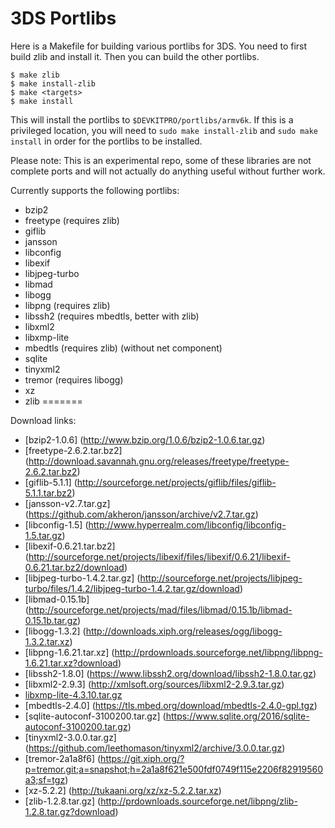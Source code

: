 3DS Portlibs
============

Here is a Makefile for building various portlibs for 3DS. You need to first
build zlib and install it. Then you can build the other portlibs.

    $ make zlib
    $ make install-zlib
    $ make <targets>
    $ make install

This will install the portlibs to `$DEVKITPRO/portlibs/armv6k`. If this is a
privileged location, you will need to `sudo make install-zlib` and `sudo make
install` in order for the portlibs to be installed.

Please note: This is an experimental repo, some of these libraries are not
complete ports and will not actually do anything useful without further work.

Currently supports the following portlibs:

* bzip2
* freetype (requires zlib)
* giflib
* jansson
* libconfig
* libexif
* libjpeg-turbo
* libmad
* libogg
* libpng (requires zlib)
* libssh2 (requires mbedtls, better with zlib)
* libxml2
* libxmp-lite
* mbedtls (requires zlib) (without net component)
* sqlite
* tinyxml2
* tremor (requires libogg)
* xz
* zlib
=======

Download links:

* [bzip2-1.0.6] (http://www.bzip.org/1.0.6/bzip2-1.0.6.tar.gz)
* [freetype-2.6.2.tar.bz2] (http://download.savannah.gnu.org/releases/freetype/freetype-2.6.2.tar.bz2)
* [giflib-5.1.1] (http://sourceforge.net/projects/giflib/files/giflib-5.1.1.tar.bz2)
* [jansson-v2.7.tar.gz] (https://github.com/akheron/jansson/archive/v2.7.tar.gz)
* [libconfig-1.5] (http://www.hyperrealm.com/libconfig/libconfig-1.5.tar.gz)
* [libexif-0.6.21.tar.bz2] (http://sourceforge.net/projects/libexif/files/libexif/0.6.21/libexif-0.6.21.tar.bz2/download)
* [libjpeg-turbo-1.4.2.tar.gz] (http://sourceforge.net/projects/libjpeg-turbo/files/1.4.2/libjpeg-turbo-1.4.2.tar.gz/download)
* [libmad-0.15.1b] (http://sourceforge.net/projects/mad/files/libmad/0.15.1b/libmad-0.15.1b.tar.gz)
* [libogg-1.3.2] (http://downloads.xiph.org/releases/ogg/libogg-1.3.2.tar.xz)
* [libpng-1.6.21.tar.xz] (http://prdownloads.sourceforge.net/libpng/libpng-1.6.21.tar.xz?download)
* [libssh2-1.8.0] (https://www.libssh2.org/download/libssh2-1.8.0.tar.gz)
* [libxml2-2.9.3] (http://xmlsoft.org/sources/libxml2-2.9.3.tar.gz)
* [libxmp-lite-4.3.10.tar.gz](http://sourceforge.net/projects/xmp/files/libxmp/4.3.10/libxmp-lite-4.3.10.tar.gz/download)
* [mbedtls-2.4.0] (https://tls.mbed.org/download/mbedtls-2.4.0-gpl.tgz)
* [sqlite-autoconf-3100200.tar.gz] (https://www.sqlite.org/2016/sqlite-autoconf-3100200.tar.gz)
* [tinyxml2-3.0.0.tar.gz] (https://github.com/leethomason/tinyxml2/archive/3.0.0.tar.gz)
* [tremor-2a1a8f6] (https://git.xiph.org/?p=tremor.git;a=snapshot;h=2a1a8f621e500fdf0749f115e2206f82919560a3;sf=tgz)
* [xz-5.2.2] (http://tukaani.org/xz/xz-5.2.2.tar.xz)
* [zlib-1.2.8.tar.gz] (http://prdownloads.sourceforge.net/libpng/zlib-1.2.8.tar.gz?download)
